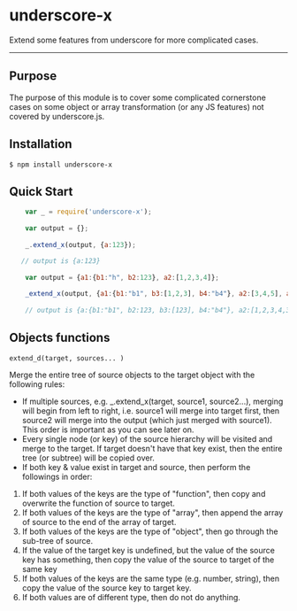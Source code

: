 underscore-x
============

Extend some features from underscore for more complicated cases. 


-------------


## Purpose
The purpose of this module is to cover some complicated cornerstone cases on some object or array transformation (or any JS features) not covered by underscore.js.

## Installation
    $ npm install underscore-x

## Quick Start

```js
    var _ = require('underscore-x');
    
    var output = {};
    
    _.extend_x(output, {a:123});

   // output is {a:123}
   
    var output = {a1:{b1:"h", b2:123}, a2:[1,2,3,4]};
    
    _extend_x(output, {a1:{b1:"b1", b3:[1,2,3], b4:"b4"}, a2:[3,4,5], a3:"xxx" });
    
    // output is {a:{b1:"b1", b2:123, b3:[123], b4:"b4"}, a2:[1,2,3,4,3,4,5], a3:"xxx"}
```

## Objects functions

    extend_d(target, sources... )

 Merge the entire tree of source objects to the target object with the following rules:
- If multiple sources, e.g. _.extend_x(target, source1, source2...), merging will begin from left to right, i.e. source1 will merge into target first, then source2 will merge into the output (which just merged with source1).  This order is important as you can see later on.
- Every single node (or key) of the source hierarchy will be visited and merge to the target.  If target doesn't have that key exist, then the entire tree (or subtree) will be copied over.
- If both key & value exist in target and source, then perform the followings in order:

 1. If both values of the keys are the type of "function", then copy and overwrite the function of source to target.
 2. If both values of the keys are the type of "array", then append the array of source to the end of the array of target.
 3. If both values of the keys are the type of "object", then go through the sub-tree of source.
 4. If the value of the target key is undefined, but the value of the source key has something, then copy the value of the source to target of the same key
 5. If both values of the keys are the same type (e.g. number, string), then copy the value of the source key to target key.
 6. If both values are of different type, then do not do anything.






